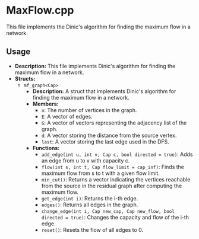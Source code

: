 # MaxFlow.cpp

This file implements the Dinic's algorithm for finding the maximum flow in a network.

## Usage

*   **Description:** This file implements Dinic's algorithm for finding the maximum flow in a network.
*   **Structs:**
    *   `mf_graph<Cap>`
        *   **Description:** A struct that implements Dinic's algorithm for finding the maximum flow in a network.
        *   **Members:**
            *   `n`: The number of vertices in the graph.
            *   `E`: A vector of edges.
            *   `G`: A vector of vectors representing the adjacency list of the graph.
            *   `d`: A vector storing the distance from the source vertex.
            *   `last`: A vector storing the last edge used in the DFS.
        *   **Functions:**
            *   `add_edge(int u, int v, Cap c, bool directed = true)`: Adds an edge from u to v with capacity c.
            *   `flow(int s, int t, Cap flow_limit = cap_inf)`: Finds the maximum flow from s to t with a given flow limit.
            *   `min_cut()`: Returns a vector indicating the vertices reachable from the source in the residual graph after computing the maximum flow.
            *   `get_edge(int i)`: Returns the i-th edge.
            *   `edges()`: Returns all edges in the graph.
            *   `change_edge(int i, Cap new_cap, Cap new_flow, bool directed = true)`: Changes the capacity and flow of the i-th edge.
            *   `reset()`: Resets the flow of all edges to 0.